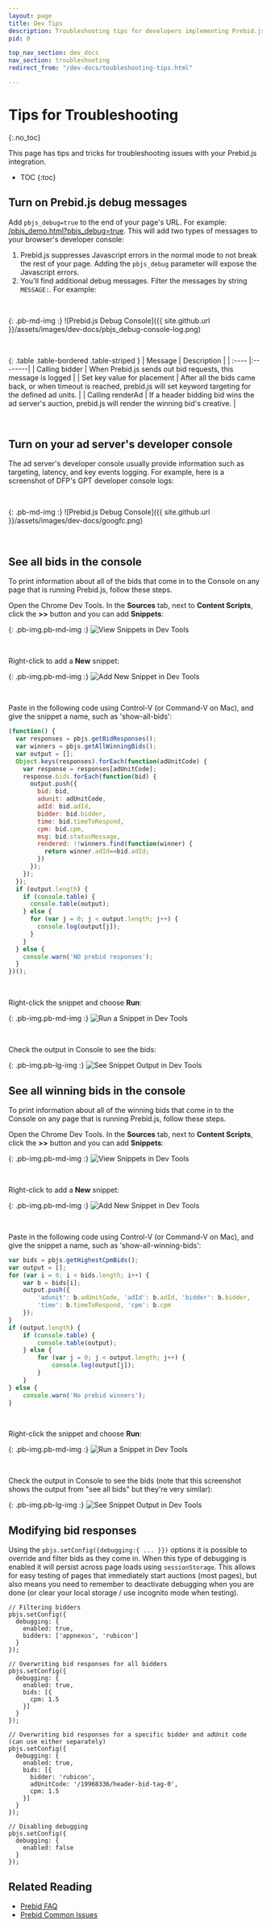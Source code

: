 ```yaml
---
layout: page
title: Dev Tips
description: Troubleshooting tips for developers implementing Prebid.js Header Bidding.
pid: 0

top_nav_section: dev_docs
nav_section: troubleshooting
redirect_from: "/dev-docs/toubleshooting-tips.html"

---
```


<div class="bs-docs-section" markdown="1">

# Tips for Troubleshooting
{:.no_toc}

This page has tips and tricks for troubleshooting issues with your Prebid.js integration.

* TOC
{:toc}

## Turn on Prebid.js debug messages

Add `pbjs_debug=true` to the end of your page's URL. For example: <a href="{{ site.github.url }}/examples/pbjs_demo.html?pbjs_debug=true" class="btn btn-default btn-sm" target="_blank">/pbjs_demo.html?pbjs_debug=true</a>. This will add two types of messages to your browser's developer console:

1. Prebid.js suppresses Javascript errors in the normal mode to not break the rest of your page. Adding the `pbjs_debug` parameter will expose the Javascript errors.
2. You'll find additional debug messages. Filter the messages by string `MESSAGE:`. For example:

<br>

{: .pb-md-img :}
![Prebid.js Debug Console]({{ site.github.url }}/assets/images/dev-docs/pbjs_debug-console-log.png)

<br>

{: .table .table-bordered .table-striped }
| Message |  Description   |
| :----  |:--------|
| Calling bidder |  When Prebid.js sends out bid requests, this message is logged |
| Set key value for placement | After all the bids came back, or when timeout is reached, prebid.js will set keyword targeting for the defined ad units. |
| Calling renderAd | If a header bidding bid wins the ad server's auction, prebid.js will render the winning bid's creative. |

<br>

## Turn on your ad server's developer console

The ad server's developer console usually provide information such as targeting, latency, and key events logging. For example, here is a screenshot of DFP's GPT developer console logs:

<br>

{: .pb-md-img :}
![Prebid.js Debug Console]({{ site.github.url }}/assets/images/dev-docs/googfc.png)

<br>

## See all bids in the console

To print information about all of the bids that come in to the Console on any page that is running Prebid.js, follow these steps.

Open the Chrome Dev Tools.  In the **Sources** tab, next to **Content Scripts**, click the **>>** button and you can add **Snippets**:

{: .pb-img.pb-md-img :}
![View Snippets in Dev Tools]({{site.github.url}}/assets/images/dev-docs/troubleshooting-tips/01-view-snippets.png)

<br />

Right-click to add a **New** snippet:

{: .pb-img.pb-md-img :}
![Add New Snippet in Dev Tools]({{site.github.url}}/assets/images/dev-docs/troubleshooting-tips/02-add-new-snippet.png)

<br />

Paste in the following code using Control-V (or Command-V on Mac), and give the snippet a name, such as 'show-all-bids':

```javascript
(function() {
  var responses = pbjs.getBidResponses();
  var winners = pbjs.getAllWinningBids();
  var output = [];
  Object.keys(responses).forEach(function(adUnitCode) {
    var response = responses[adUnitCode];
    response.bids.forEach(function(bid) {
      output.push({
        bid: bid,
        adunit: adUnitCode,
        adId: bid.adId,
        bidder: bid.bidder,
        time: bid.timeToRespond,
        cpm: bid.cpm,
        msg: bid.statusMessage,
        rendered: !!winners.find(function(winner) {
          return winner.adId==bid.adId;
        })
      });
    });
  });
  if (output.length) {
    if (console.table) {
      console.table(output);
    } else {
      for (var j = 0; j < output.length; j++) {
        console.log(output[j]);
      }
    }
  } else {
    console.warn('NO prebid responses');
  }
})();
```

<br />

Right-click the snippet and choose **Run**:

{: .pb-img.pb-md-img :}
![Run a Snippet in Dev Tools]({{site.github.url}}/assets/images/dev-docs/troubleshooting-tips/03-run-snippet.png)

<br />

Check the output in Console to see the bids:

{: .pb-img.pb-lg-img :}
![See Snippet Output in Dev Tools]({{site.github.url}}/assets/images/dev-docs/troubleshooting-tips/04-snippet-output.png)

## See all winning bids in the console

To print information about all of the winning bids that come in to the Console on any page that is running Prebid.js, follow these steps.

Open the Chrome Dev Tools.  In the **Sources** tab, next to **Content Scripts**, click the **>>** button and you can add **Snippets**:

{: .pb-img.pb-md-img :}
![View Snippets in Dev Tools]({{site.github.url}}/assets/images/dev-docs/troubleshooting-tips/01-view-snippets.png)

<br />

Right-click to add a **New** snippet:

{: .pb-img.pb-md-img :}
![Add New Snippet in Dev Tools]({{site.github.url}}/assets/images/dev-docs/troubleshooting-tips/02-add-new-snippet.png)

<br />

Paste in the following code using Control-V (or Command-V on Mac), and give the snippet a name, such as 'show-all-winning-bids':

```javascript
var bids = pbjs.getHighestCpmBids();
var output = [];
for (var i = 0; i < bids.length; i++) {
    var b = bids[i];
    output.push({
        'adunit': b.adUnitCode, 'adId': b.adId, 'bidder': b.bidder,
        'time': b.timeToRespond, 'cpm': b.cpm
    });
}
if (output.length) {
    if (console.table) {
        console.table(output);
    } else {
        for (var j = 0; j < output.length; j++) {
            console.log(output[j]);
        }
    }
} else {
    console.warn('No prebid winners');
}
```

<br />

Right-click the snippet and choose **Run**:

{: .pb-img.pb-md-img :}
![Run a Snippet in Dev Tools]({{site.github.url}}/assets/images/dev-docs/troubleshooting-tips/03-run-snippet.png)

<br />

Check the output in Console to see the bids (note that this screenshot shows the output from "see all bids" but they're very similar):

{: .pb-img.pb-lg-img :}
![See Snippet Output in Dev Tools]({{site.github.url}}/assets/images/dev-docs/troubleshooting-tips/04-snippet-output.png)

## Modifying bid responses

Using the `pbjs.setConfig({debugging:{ ... }})` options it is possible to override and filter bids as they come in.
When this type of debugging is enabled it will persist across page loads using `sessionStorage`.  This allows 
for easy testing of pages that immediately start auctions (most pages), but also means you need to remember
to deactivate debugging when you are done (or clear your local storage / use incognito mode when testing).

```
// Filtering bidders
pbjs.setConfig({
  debugging: {
    enabled: true,
    bidders: ['appnexus', 'rubicon']
  }
});
    
// Overwriting bid responses for all bidders
pbjs.setConfig({
  debugging: {
    enabled: true,
    bids: [{
      cpm: 1.5
    }]
  }
});
    
// Overwriting bid responses for a specific bidder and adUnit code (can use either separately)
pbjs.setConfig({
  debugging: {
    enabled: true,
    bids: [{
      bidder: 'rubicon',
      adUnitCode: '/19968336/header-bid-tag-0',
      cpm: 1.5
    }]
  }
});
    
// Disabling debugging
pbjs.setConfig({
  debugging: {
    enabled: false
  }
});
```

## Related Reading

+ [Prebid FAQ]({{site.github.url}}/dev-docs/faq.html)
+ [Prebid Common Issues]({{site.github.url}}/dev-docs/common-issues.html)

</div>

